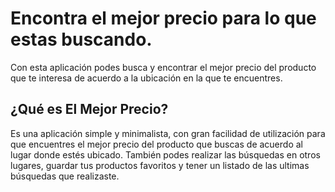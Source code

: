 Encontra el mejor precio para lo que estas buscando.
===============

Con esta aplicación podes busca y encontrar el mejor precio del producto que te interesa de acuerdo a la ubicación en la que te encuentres.


¿Qué es El Mejor Precio?
---------------
Es una aplicación simple y minimalista, con gran facilidad de utilización para que encuentres el mejor precio del producto que buscas de acuerdo al lugar donde estés ubicado.
También podes realizar las búsquedas en otros lugares, guardar tus productos favoritos y tener un listado de las ultimas búsquedas que realizaste.
